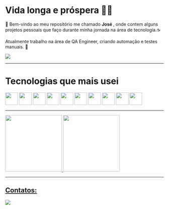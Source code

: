 

<!--
**Jose-augusto-git/Jose-augusto-git** is a ✨ _special_ ✨ repository because its `README.md` (this file) appears on your GitHub profile.

Here are some ideas to get you started:

- 🔭 I’m currently working on ...
- 🌱 I’m currently learning ...
- 👯 I’m looking to collaborate on ...
- 🤔 I’m looking for help with ...
- 💬 Ask me about ...
- 📫 How to reach me: ...
- 😄 Pronouns: ...
- ⚡ Fun fact: ...
-->

# Vida longa e próspera 🖖🏻

🐽 Bem-vindo ao meu repositório me chamado <b> José </b>, onde contem alguns projetos pessoais que faço durante minha jornada na área de tecnologia.☕

Atualmente trabalho na área de QA Engineer, criando automação e testes manuais. 🤖

<img src="https://media.giphy.com/media/QDjpIL6oNCVZ4qzGs7/giphy.gif?cid=790b7611hzen3wnyb5u5uqujlo9ji54ct0b8eu3yc68ssncl&ep=v1_gifs_search&rid=giphy.gif&ct=g">

------------------

# Tecnologias que mais usei  

<img loading="lazy" src="https://cdn.jsdelivr.net/gh/devicons/devicon@latest/icons/cypressio/cypressio-original.svg" width="40" height="40"/> <img loading="lazy" src="https://cdn.jsdelivr.net/gh/devicons/devicon@latest/icons/html5/html5-original.svg" width="40" height="40"/> <img loading="lazy" src="https://cdn.jsdelivr.net/gh/devicons/devicon@latest/icons/css3/css3-original.svg"  width="40" height="40"/> <img loading="lazy" src="https://cdn.jsdelivr.net/gh/devicons/devicon@latest/icons/python/python-original.svg"  width="40" height="40"/> <img loading="lazy" src="https://cdn.jsdelivr.net/gh/devicons/devicon@latest/icons/javascript/javascript-original.svg"   width="40" height="40"/> <img loading="lazy" src="https://cdn.jsdelivr.net/gh/devicons/devicon@latest/icons/php/php-original.svg"  width="40" height="40"/> <img loading="lazy" src="https://cdn.jsdelivr.net/gh/devicons/devicon@latest/icons/mysql/mysql-original-wordmark.svg"   width="40" height="40"/> <img loading="lazy" src="https://cdn.jsdelivr.net/gh/devicons/devicon@latest/icons/playwright/playwright-original.svg"   width="40" height="40"/> <img loading="lazy" src="https://cdn.jsdelivr.net/gh/devicons/devicon@latest/icons/typescript/typescript-original.svg"   width="40" height="40"/> <img loading="lazy" src="https://cdn.jsdelivr.net/gh/devicons/devicon@latest/icons/wordpress/wordpress-original.svg"  width="40" height="40"/>

---------------------------

<div>
<a href="https://github.com/Jose-augusto-git">
<img loading="lazy" height="180em" src="https://github-readme-stats.vercel.app/api/top-langs/?username=Jose-augusto-git&layout=compact&langs_count=7&theme=tokyonight"/>
<img loading="lazy" height="180em" src="https://github-readme-stats.vercel.app/api?username=Jose-augusto-git&show_icons=true&theme=tokyonight&include_all_commits=true&count_private=true"/>
</div>


---------------------------
## Contatos:

<div>
<a href="https://www.linkedin.com/in/jos%C3%A9-augusto-8a21921b1/" target="_blank"><img loading="lazy" src="https://img.shields.io/badge/-LinkedIn-%230077B5?style=for-the-badge&logo=linkedin&logoColor=white" target="_blank"></a>   
</div>
